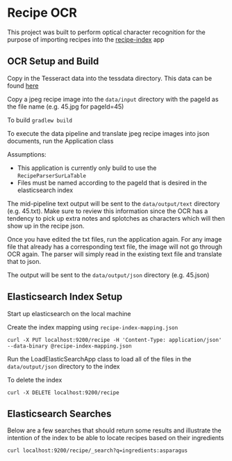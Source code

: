 # Recipe OCR

This project was built to perform optical character recognition for the purpose of importing recipes into the [recipe-index](https://github.com/grantharper/recipe-index) app

## OCR Setup and Build

Copy in the Tesseract data into the tessdata directory. This data can be found [here](https://github.com/tesseract-ocr/tessdata/tree/3.04.00)

Copy a jpeg recipe image into the `data/input` directory with the pageId as the file name (e.g. 45.jpg for pageId=45)

To build `gradlew build`

To execute the data pipeline and translate jpeg recipe images into json documents, run the Application class

Assumptions:
* This application is currently only build to use the `RecipeParserSurLaTable`
* Files must be named according to the pageId that is desired in the elasticsearch index

The mid-pipeline text output will be sent to the `data/output/text` directory (e.g. 45.txt). Make sure to review this information since the OCR has a tendency to pick up extra notes and splotches as characters which will then show up in the recipe json.

Once you have edited the txt files, run the application again. For any image file that already has a corresponding text file, the image will not go through OCR again. The parser will simply read in the existing text file and translate that to json.

The output will be sent to the `data/output/json` directory (e.g. 45.json)

## Elasticsearch Index Setup

Start up elasticsearch on the local machine

Create the index mapping using `recipe-index-mapping.json`

`curl -X PUT localhost:9200/recipe -H 'Content-Type: application/json' --data-binary @recipe-index-mapping.json`

Run the LoadElasticSearchApp class to load all of the files in the `data/output/json` directory to the index

To delete the index

`curl -X DELETE localhost:9200/recipe`

## Elasticsearch Searches

Below are a few searches that should return some results and illustrate the intention of the index to be able to locate recipes based on their ingredients

`curl localhost:9200/recipe/_search?q=ingredients:asparagus`



